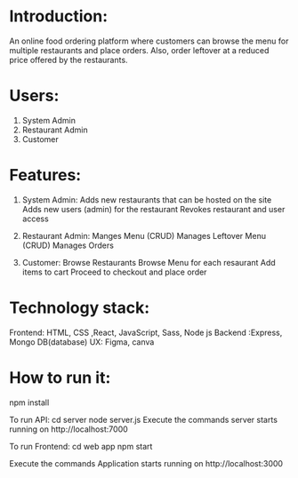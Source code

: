 # Introduction: 
An online food ordering platform where customers can browse the menu for multiple restaurants and place orders. Also, order leftover at a reduced price offered by the restaurants.

# Users: 
1. System Admin 
2. Restaurant Admin 
3. Customer

# Features: 

1. System Admin: 
    Adds new restaurants that can be hosted on the site
    Adds new users (admin) for the restaurant
    Revokes restaurant and user access 

2. Restaurant Admin: 
    Manges Menu (CRUD)
    Manages Leftover Menu (CRUD)
    Manages Orders 

3. Customer:
    Browse Restaurants
    Browse Menu for each resaurant
    Add items to cart
    Proceed to checkout and place order

# Technology stack: 
Frontend: HTML, CSS ,React, JavaScript, Sass, Node js 
Backend :Express, Mongo DB(database) UX: Figma, canva


# How to run it:

npm install

To run API: cd server node server.js Execute the commands server starts running on http://localhost:7000

To run Frontend: cd web app npm start

Execute the commands Application starts running on http://localhost:3000

